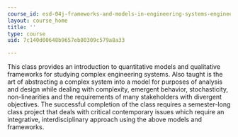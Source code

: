 ```yaml
---
course_id: esd-04j-frameworks-and-models-in-engineering-systems-engineering-system-design-spring-2007
layout: course_home
title: ''
type: course
uid: 7c140d00648b9657eb80309c579a8a33

---
```

This class provides an introduction to quantitative models and qualitative frameworks for studying complex engineering systems. Also taught is the art of abstracting a complex system into a model for purposes of analysis and design while dealing with complexity, emergent behavior, stochasticity, non-linearities and the requirements of many stakeholders with divergent objectives. The successful completion of the class requires a semester-long class project that deals with critical contemporary issues which require an integrative, interdisciplinary approach using the above models and frameworks.
